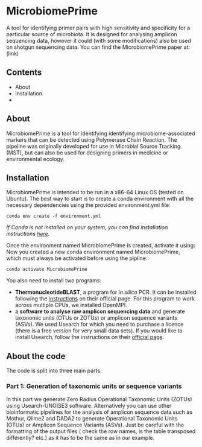 # MicrobiomePrime
A tool for identifying primer pairs with high sensitivity and specificity for a particular source of microbiota. It is designed for analysing amplicon sequencing data, however it could (with some modifications) also be used on shotgun sequencing data.
You can find the MicrobiomePrime paper at: (link)

## Contents
- About
- Installation
- 

## About
MicrobiomePrime is a tool for identifying identifying microbiome-associated markers that can be detected using Polymerase Chain Reaction.
The pipeline was originally developed for use in Microbial Source Tracking (MST), but can also be used for designing primers in medicine or environmental ecology.

## Installation
MicrobiomePrime is intended to be run in a x86-64 Linux OS (tested on Ubuntu). The best way to start is to create a conda environment with all the necessary dependencies using the provided environment.yml file:
```
conda env create -f environment.yml
```
*If Conda is not installed on your system, you can find installation instructions [here](https://conda.io/projects/conda/en/latest/index.html).*

Once the environment named MicrobiomePrime is created, activate it using:
Now you created a new conda environment named MicrobiomePrime, which must always be activated before using the pipline:
```
conda activate MicrobiomePrime
```
You also need to install two programs:
- **ThermonucleotideBLAST**, a program for *in silico* PCR. It can be installed following the [instructions](https://public.lanl.gov/jgans/tntblast/tntblast_doc.html) on their official page. For this program to work across multiple CPUs, we installed OpenMPI.
- a **software to analyse raw amplicon sequencing data** and generate taxonomic units (OTUs or ZOTUs) or amplicon sequence variants (ASVs). We used Usearch for which you need to purchase a licence (there is a free version for very small data sets). If you would like to install Usearch, follow the instructions on their [official page](https://www.drive5.com/usearch/).

## About the code
The code is split into three main parts.

### Part 1: Generation of taxonomic units or sequence variants
In this part we generate Zero Radius Operational Taxonomic Units (ZOTUs) using Usearch-UNOISE3 software. Alternatively you can use other bioinformatic pipelines for the analysis of amplicon sequence data such as Mothur, Qiime2 and DADA2 to generate Operational Taxonomic Units (OTUs) or Amplicon Sequence Variants (ASVs). Just be careful with the formatting of the output files ( check the row names, is the table transposed differently? etc.) as it has to be the same as in our example.

